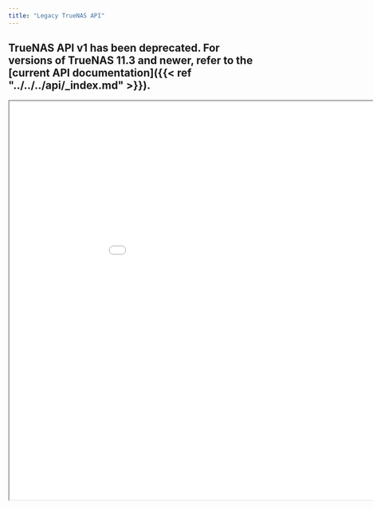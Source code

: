 ```yaml
---
title: "Legacy TrueNAS API"
---
```


## TrueNAS API v1 has been deprecated. For versions of TrueNAS 11.3 and newer, refer to the [current API documentation]({{< ref "../../../api/_index.md" >}}).

<iframe id="inlineFrameExample"
    title="Inline Frame Example"
    width="1000"
    height="800"
    src="../index.html">
</iframe>
